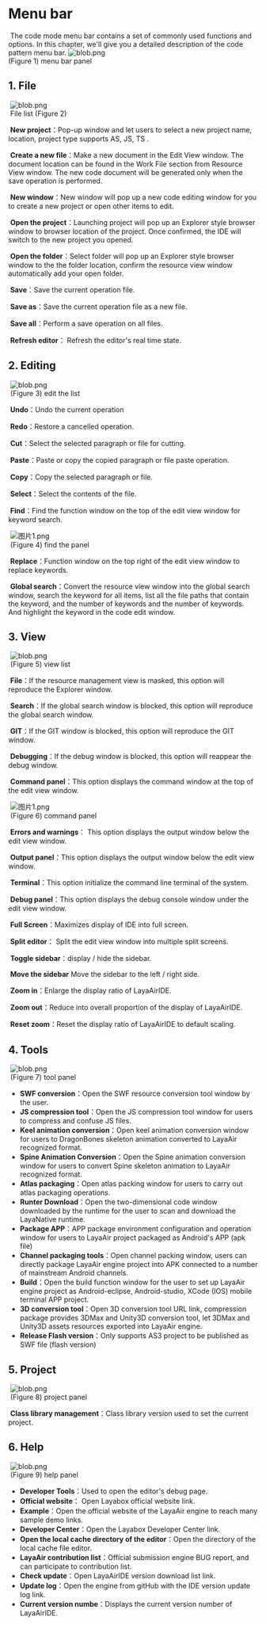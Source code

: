 # Menu bar

 

​  The code mode menu bar contains a set of commonly used functions and options. In this chapter, we'll give you a detailed description of the code pattern menu bar.
 ![blob.png](img/1.png)<br/>
​        (Figure 1) menu bar panel

 

## 1. File

​        ![blob.png](img/2.png)<br/>
​        File list (Figure 2)



​        **New project**：Pop-up window and let users to select a new project name, location, project type supports AS, JS, TS .

​        **Create a new file**：Make a new document in the Edit View window. The document location can be found in the Work File section from Resource View window. The new code document will be generated only when the save operation is performed.

​        **New window**：New window will pop up a new code editing window for you to create a new project or open other items to edit.

​        **Open the project**：Launching project will pop up an Explorer style browser window to browser location of the project. Once confirmed, the IDE will switch to the new project you opened.

​        **Open the folder**：Select folder will pop up an Explorer style browser window to the the folder location, confirm the resource view window automatically add your open folder.

​        **Save**：Save the current operation file.

​        **Save as**：Save the current operation file as a new file.

​        **Save all**：Perform a save operation on all files.

​        **Refresh editor**： Refresh the editor's real time state.



  

## 2. Editing

​        ![blob.png](img/3.png)<br/>
​        (Figure 3) edit the list

 

​        **Undo**：Undo the current operation

​        **Redo**：Restore a cancelled operation.

​        **Cut**：Select the selected paragraph or file for cutting.

​        **Paste**：Paste or copy the copied paragraph or file paste operation.

​        **Copy**：Copy the selected paragraph or file.

​        **Select**：Select the contents of the file.

​        **Find**：Find the function window on the top of the edit view window for keyword search.

​        ![图片1.png](img/4.png)<br/>
​        (Figure 4) find the panel

​        **Replace**：Function window on the top right of the edit view window to replace keywords.

​        **Global search**：Convert the resource view window into the global search window, search the keyword for all items, list all the file paths that contain the keyword, and the number of keywords and the number of keywords. And highlight the keyword in the code edit window.

 



## 3. View

​        ![blob.png](img/5.png)<br/>
​        (Figure 5) view list

​        **File**：If the resource management view is masked, this option will reproduce the Explorer window. 

​        **Search**：If the global search window is blocked, this option will reproduce the global search window. 

​        **GIT**：If the GIT window is blocked, this option will reproduce the GIT window. 

​        **Debugging**：If the debug window is blocked, this option will reappear the debug window.

​        **Command panel**：This option displays the command window at the top of the edit view window.

​        ![图片1.png](img/6.png)<br/>
​        (Figure 6) command panel

​        **Errors and warnings**： This option displays the output window below the edit view window.

​        **Output panel**：This option displays the output window below the edit view window.

​        **Terminal**：This option initialize the command line terminal of the system.

​        **Debug panel**：This option displays the debug console window under the edit view window.

​        **Full Screen**：Maximizes display of IDE into full screen.

​        **Split editor**： Split the edit view window into multiple split screens.

​        **Toggle sidebar**：display / hide the sidebar. 

​        **Move the sidebar** Move the sidebar to the left / right side.

​        **Zoom in**：Enlarge the display ratio of LayaAirIDE.

​        **Zoom out**：Reduce into overall proportion of the display of LayaAirIDE.

​        **Reset zoom**：Reset the display ratio of LayaAirIDE to default scaling.





## 4. Tools

​        ![blob.png](img/7.png)<br/>
​        (Figure 7) tool panel   

- **SWF conversion**：Open the SWF resource conversion tool window by the user.
- **JS compression tool**：Open the JS compression tool window for users to compress and confuse JS files.
- **Keel animation conversion**：Open keel animation conversion window for users to DragonBones skeleton animation converted to LayaAir recognized format.
- **Spine Animation Conversion**：Open the Spine animation conversion window for users to convert Spine skeleton animation to LayaAir recognized format.
- **Atlas packaging**：Open atlas packing window for users to carry out atlas packaging operations.
- **Runter Download**：Open the two-dimensional code window downloaded by the runtime for the user to scan and download the LayaNative runtime.
- **Package APP**：APP package environment configuration and operation window for users to LayaAir project packaged as Android's APP (apk file)
- **Channel packaging tools**：Open channel packing window, users can directly package LayaAir engine project into APK connected to a number of mainstream Android channels.
- **Build**：Open the build function window for the user to set up LayaAir engine project as Android-eclipse, Android-studio, XCode (IOS) mobile terminal APP project.
- **3D conversion tool**：Open 3D conversion tool URL link, compression package provides 3DMax and Unity3D conversion tool, let 3DMax and Unity3D assets resources exported into LayaAir engine.
- **Release Flash version**：Only supports AS3 project to be published as SWF file (flash version)





## 5. Project

​        ![blob.png](img/8.png)<br/>
​        (Figure 8) project panel

​        **Class library management**：Class library version used to set the current project.





## 6. Help

​        ![blob.png](img/9.png)<br/>
​        (Figure 9) help panel
- **Developer Tools**：Used to open the editor's debug page.
- **Official website**： Open Layabox official website link.
- **Example**：Open the official website of the LayaAir engine to reach many sample demo links.
- **Developer Center**：Open the Layabox Developer Center link.
- **Open the local cache directory of the editor**：Open the directory of the local cache file editor.
- **LayaAir contribution list**：Official submission engine BUG report, and can participate to contribution list.
- **Check update**：Open LayaAirIDE version download list link.
- **Update log**：Open the engine from gitHub with the IDE version update log link.
- **Current version numbe**：Displays the current version number of LayaAirIDE.

